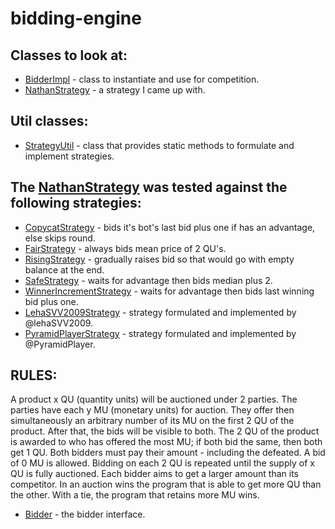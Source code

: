# bidding-engine

## Classes to look at:
* [BidderImpl](src/main/java/com/nathan22177/bidder/BidderImpl.java) - class to instantiate and use for competition.
* [NathanStrategy](src/main/java/com/nathan22177/strategies/NathanStrategy.java) - a strategy I came up with.

## Util classes:
* [StrategyUtil](src/main/java/com/nathan22177/util/StrategyUtil.java) - class that provides static methods to formulate and implement strategies.

## The [NathanStrategy](src/main/java/com/nathan22177/strategies/NathanStrategy.java) was tested against the following strategies:
* [CopycatStrategy](src/main/java/com/nathan22177/strategies/CopycatStrategy.java) - bids it's bot's last bid plus one if has an advantage, else skips round.
* [FairStrategy](src/main/java/com/nathan22177/strategies/FairStrategy.java) - always bids mean price of 2 QU's.
* [RisingStrategy](src/main/java/com/nathan22177/strategies/RisingStrategy.java) - gradually raises bid so that would go with empty balance at the end.
* [SafeStrategy](src/main/java/com/nathan22177/strategies/SafeStrategy.java) - waits for advantage then bids median plus 2.
* [WinnerIncrementStrategy](src/main/java/com/nathan22177/strategies/WinnerIncrementStrategy.java) - waits for advantage then bids last winning bid plus one.
* [LehaSVV2009Strategy](src/main/java/com/nathan22177/strategies/LehaSVV2009Strategy.java) - strategy formulated and implemented by @lehaSVV2009.
* [PyramidPlayerStrategy](src/main/java/com/nathan22177/strategies/PyramidPlayerStrategy.java) - strategy formulated and implemented by @PyramidPlayer.

## RULES:
A product x QU (quantity units) will be auctioned under 2 parties. The parties have each y MU (monetary units) for auction. They offer then simultaneously an arbitrary number of its MU on the first 2 QU of the product. After that, the bids will be visible to both. The 2 QU of the product is awarded to who has offered the most MU; if both bid the same, then both get 1 QU. Both bidders must pay their amount - including the defeated. A bid of 0 MU is allowed. Bidding on each 2 QU is repeated until the supply of x QU is fully auctioned. Each bidder aims to get a larger amount than its competitor.
In an auction wins the program that is able to get more QU than the other. With a tie, the program that retains more MU wins.

* [Bidder](src/main/java/com/nathan22177/bidder/Bidder.java) - the bidder interface.
